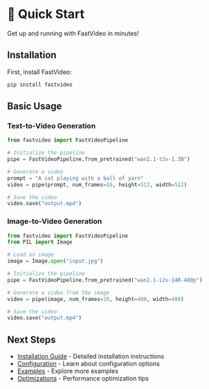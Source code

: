 # 🚀 Quick Start

Get up and running with FastVideo in minutes!

## Installation

First, install FastVideo:

```bash
pip install fastvideo
```

## Basic Usage

### Text-to-Video Generation

```python
from fastvideo import FastVideoPipeline

# Initialize the pipeline
pipe = FastVideoPipeline.from_pretrained("wan2.1-t2v-1.3B")

# Generate a video
prompt = "A cat playing with a ball of yarn"
video = pipe(prompt, num_frames=16, height=512, width=512)

# Save the video
video.save("output.mp4")
```

### Image-to-Video Generation

```python
from fastvideo import FastVideoPipeline
from PIL import Image

# Load an image
image = Image.open("input.jpg")

# Initialize the pipeline
pipe = FastVideoPipeline.from_pretrained("wan2.1-i2v-14B-480p")

# Generate a video from the image
video = pipe(image, num_frames=16, height=480, width=480)

# Save the video
video.save("output.mp4")
```

## Next Steps

- [Installation Guide](installation.md) - Detailed installation instructions
- [Configuration](../inference/configuration.md) - Learn about configuration options
- [Examples](../inference/examples/) - Explore more examples
- [Optimizations](../inference/optimizations.md) - Performance optimization tips
